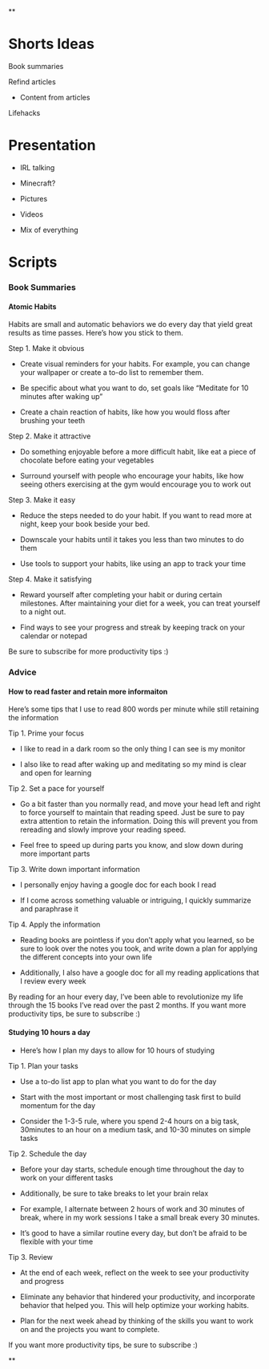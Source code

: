 **

# Shorts Ideas

Book summaries

Refind articles

-   Content from articles
    

Lifehacks

# Presentation

-   IRL talking
    
-   Minecraft?
    
-   Pictures
    
-   Videos
    
-   Mix of everything
    

# Scripts

### Book Summaries

#### Atomic Habits

Habits are small and automatic behaviors we do every day that yield great results as time passes. Here’s how you stick to them.

Step 1. Make it obvious

-   Create visual reminders for your habits. For example, you can change your wallpaper or create a to-do list to remember them.
    
-   Be specific about what you want to do, set goals like “Meditate for 10 minutes after waking up”
    
-   Create a chain reaction of habits, like how you would floss after brushing your teeth
    

Step 2. Make it attractive

-   Do something enjoyable before a more difficult habit, like eat a piece of chocolate before eating your vegetables
    
-   Surround yourself with people who encourage your habits, like how seeing others exercising at the gym would encourage you to work out
    

Step 3. Make it easy

-   Reduce the steps needed to do your habit. If you want to read more at night, keep your book beside your bed.
    
-   Downscale your habits until it takes you less than two minutes to do them
    
-   Use tools to support your habits, like using an app to track your time
    

Step 4. Make it satisfying

-   Reward yourself after completing your habit or during certain milestones. After maintaining your diet for a week, you can treat yourself to a night out.
    
-   Find ways to see your progress and streak by keeping track on your calendar or notepad
    

Be sure to subscribe for more productivity tips :)

  

### Advice

#### How to read faster and retain more informaiton

Here’s some tips that I use to read 800 words per minute while still retaining the information

Tip 1. Prime your focus

-   I like to read in a dark room so the only thing I can see is my monitor
    
-   I also like to read after waking up and meditating so my mind is clear and open for learning
    

Tip 2. Set a pace for yourself

-   Go a bit faster than you normally read, and move your head left and right to force yourself to maintain that reading speed. Just be sure to pay extra attention to retain the information. Doing this will prevent you from rereading and slowly improve your reading speed.
    
-   Feel free to speed up during parts you know, and slow down during more important parts
    

Tip 3. Write down important information

-   I personally enjoy having a google doc for each book I read
    
-   If I come across something valuable or intriguing, I quickly summarize and paraphrase it
    

Tip 4. Apply the information

-   Reading books are pointless if you don’t apply what you learned, so be sure to look over the notes you took, and write down a plan for applying the different concepts into your own life
    
-   Additionally, I also have a google doc for all my reading applications that I review every week
    

By reading for an hour every day, I’ve been able to revolutionize my life through the 15 books I’ve read over the past 2 months. If you want more productivity tips, be sure to subscribe :)

#### Studying 10 hours a day

-   Here’s how I plan my days to allow for 10 hours of studying
    

Tip 1. Plan your tasks

-   Use a to-do list app to plan what you want to do for the day
    

-   Start with the most important or most challenging task first to build momentum for the day
    
-   Consider the 1-3-5 rule, where you spend 2-4 hours on a big task, 30minutes to an hour on a medium task, and 10-30 minutes on simple tasks
    

Tip 2. Schedule the day

-   Before your day starts, schedule enough time throughout the day to work on your different tasks
    
-   Additionally, be sure to take breaks to let your brain relax
    
-   For example, I alternate between 2 hours of work and 30 minutes of break, where in my work sessions I take a small break every 30 minutes.
    
-   It’s good to have a similar routine every day, but don’t be afraid to be flexible with your time
    

Tip 3. Review

-   At the end of each week, reflect on the week to see your productivity and progress
    
-   Eliminate any behavior that hindered your productivity, and incorporate behavior that helped you. This will help optimize your working habits.
    
-   Plan for the next week ahead by thinking of the skills you want to work on and the projects you want to complete.
    

If you want more productivity tips, be sure to subscribe :)

  
  
  
**